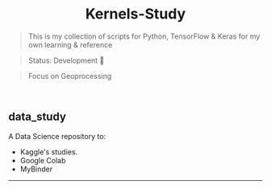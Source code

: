 <h1 align="center"> Kernels-Study </h1>

> This is my collection of scripts for Python, TensorFlow & Keras for my own learning & reference

> Status: Development 🚧

> Focus on Geoprocessing

&nbsp;

## data_study

A Data Science repository to:
- Kaggle's studies.
- Google Colab
- MyBinder

***
